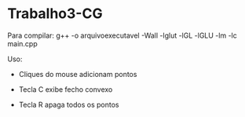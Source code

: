 # Trabalho3-CG

Para compilar:
g++ -o arquivoexecutavel -Wall -lglut -lGL -lGLU -lm -lc main.cpp

Uso:
* Cliques do mouse adicionam pontos

* Tecla C exibe fecho convexo

* Tecla R apaga todos os pontos
